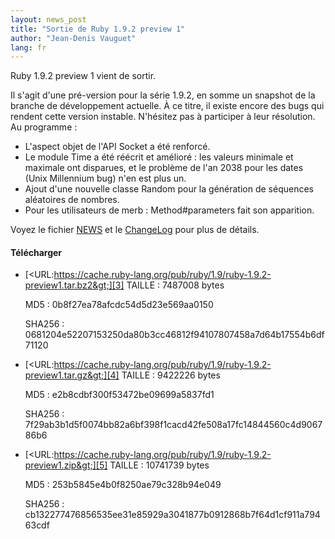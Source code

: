 ```yaml
---
layout: news_post
title: "Sortie de Ruby 1.9.2 preview 1"
author: "Jean-Denis Vauguet"
lang: fr
---
```


Ruby 1.9.2 preview 1 vient de sortir.

Il s\'agit d\'une pré-version pour la série 1.9.2, en somme un snapshot
de la branche de développement actuelle. À ce titre, il existe encore
des bugs qui rendent cette version instable. N\'hésitez pas à participer
à leur résolution. Au programme :

* L\'aspect objet de l\'API Socket a été renforcé.
* Le module Time a été réécrit et amélioré : les valeurs minimale et
  maximale ont disparues, et le problème de l\'an 2038 pour les dates
  (Unix Millennium bug) n\'en est plus un.
* Ajout d\'une nouvelle classe Random pour la génération de séquences
  aléatoires de nombres.
* Pour les utilisateurs de merb : Method#parameters fait son apparition.

Voyez le fichier [NEWS][1] et le [ChangeLog][2] pour plus de détails.

#### Télécharger

* [&lt;URL:https://cache.ruby-lang.org/pub/ruby/1.9/ruby-1.9.2-preview1.tar.bz2&gt;][3]
  TAILLE
  : 7487008 bytes

  MD5
  : 0b8f27ea78afcdc54d5d23e569aa0150

  SHA256
  : 0681204e52207153250da80b3cc46812f94107807458a7d64b17554b6df71120

* [&lt;URL:https://cache.ruby-lang.org/pub/ruby/1.9/ruby-1.9.2-preview1.tar.gz&gt;][4]
  TAILLE
  : 9422226 bytes

  MD5
  : e2b8cdbf300f53472be09699a5837fd1

  SHA256
  : 7f29ab3b1d5f0074bb82a6bf398f1cacd42fe508a17fc14844560c4d906786b6

* [&lt;URL:https://cache.ruby-lang.org/pub/ruby/1.9/ruby-1.9.2-preview1.zip&gt;][5]
  TAILLE
  : 10741739 bytes

  MD5
  : 253b5845e4b0f8250ae79c328b94e049

  SHA256
  : cb132277476856535ee31e85929a3041877b0912868b7f64d1cf911a79463cdf



[1]: https://svn.ruby-lang.org/repos/ruby/trunk/NEWS%0D%0A
[2]: https://svn.ruby-lang.org/repos/ruby/trunk/ChangeLog%0D%0A
[3]: https://cache.ruby-lang.org/pub/ruby/1.9/ruby-1.9.2-preview1.tar.bz2
[4]: https://cache.ruby-lang.org/pub/ruby/1.9/ruby-1.9.2-preview1.tar.gz
[5]: https://cache.ruby-lang.org/pub/ruby/1.9/ruby-1.9.2-preview1.zip
